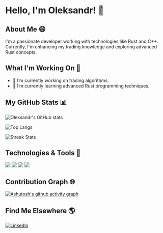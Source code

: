 # Hello, I'm Oleksandr! 👋

## About Me 😄

I'm a passionate developer working with technologies like Rust and C++. Currently, I'm enhancing my trading knowledge and exploring advanced Rust concepts.

## What I'm Working On 🚀

- 🔭 I’m currently working on trading algorithms.
- 🌱 I’m currently learning advanced Rust programming techniques.

## My GitHub Stats 📊

![Oleksandr's GitHub stats](https://github-readme-stats.vercel.app/api?username=megaproes&show_icons=true&theme=radical)

![Top Langs](https://github-readme-stats.vercel.app/api/top-langs/?username=megaproes&layout=compact&theme=radical)

![Streak Stats](https://github-readme-streak-stats.herokuapp.com/?user=megaproes&theme=radical)

## Technologies & Tools 🔧

![](https://img.shields.io/badge/OS-Linux-informational?style=flat&logo=linux&logoColor=white&color=2bbc8a)
![](https://img.shields.io/badge/Code-Rust-informational?style=flat&logo=rust&logoColor=white&color=2bbc8a)
![](https://img.shields.io/badge/Code-C++-informational?style=flat&logo=cplusplus&logoColor=white&color=2bbc8a)
![](https://img.shields.io/badge/Tools-Docker-informational?style=flat&logo=docker&logoColor=white&color=2bbc8a)

## Contribution Graph 🌐

[![Ashutosh's github activity graph](https://github-readme-activity-graph.vercel.app/graph?username=megaproes)](https://github.com/ashutosh00710/github-readme-activity-graph)
## Find Me Elsewhere 🌎

[![LinkedIn][3.2]][3]

<!-- Icons -->

[3.2]: https://raw.githubusercontent.com/MartinHeinz/MartinHeinz/master/linkedin-3-16.png (LinkedIn icon without padding)

<!-- Links to your social media accounts -->

[3]: https://www.linkedin.com/in/alexander-borchenko-12122a268/


